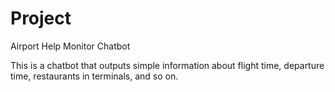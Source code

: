 # Project
Airport Help Monitor Chatbot

This is a chatbot that outputs simple information about flight time, departure time, restaurants in terminals, and so on.
